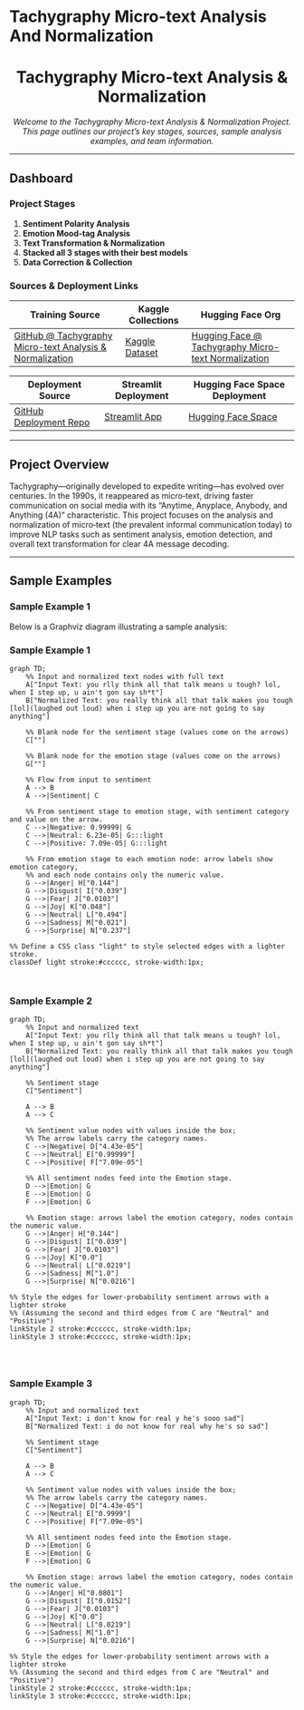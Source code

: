 # Tachygraphy Micro-text Analysis And Normalization
<!---
---
title: "Tachygraphy Micro-text Analysis & Normalization"
emoji: "⚡"
colorFrom: "pink"
colorTo: "blue"
sdk: "static"
pinned: false
---
--->

<!-- ---
title: README
emoji: 😻
colorFrom: yellow
colorTo: red
sdk: static
pinned: false
---
 -->
 
<div align="center">
  
<!-- ![Project Logo](https://via.placeholder.com/150) -->

# Tachygraphy Micro-text Analysis & Normalization

*Welcome to the Tachygraphy Micro-text Analysis & Normalization Project. This page outlines our project’s key stages, sources, sample analysis examples, and team information.*

</div>

---

## Dashboard

### Project Stages

1. **Sentiment Polarity Analysis**
2. **Emotion Mood-tag Analysis**
3. **Text Transformation & Normalization**
4. **Stacked all 3 stages with their best models**
5. **Data Correction & Collection**

### Sources & Deployment Links

| **Training Source** | **Kaggle Collections** | **Hugging Face Org** |
| ------------------- | ---------------------- | -------------------- |
| [GitHub @ Tachygraphy Micro-text Analysis & Normalization](https://github.com/ArchismanKarmakar/Tachygraphy-Microtext-Analysis-And-Normalization) | [Kaggle Dataset](https://www.kaggle.com/datasets/archismancoder/dataset-tachygraphy/data?select=Tachygraphy_MicroText-AIO-V3.xlsx) | [Hugging Face @ Tachygraphy Micro-text Normalization](https://huggingface.co/Tachygraphy-Microtext-Normalization-IEMK25) |

| **Deployment Source** | **Streamlit Deployment** | **Hugging Face Space Deployment** |
| --------------------- | ------------------------ | --------------------------------- |
| [GitHub Deployment Repo](https://github.com/ArchismanKarmakar/Tachygraphy-Microtext-Analysis-And-Normalization-Deployment-Source-HuggingFace_Streamlit_JPX14032025) | [Streamlit App](https://tachygraphy-microtext.streamlit.app/) | [Hugging Face Space](https://huggingface.co/spaces/Tachygraphy-Microtext-Normalization-IEMK25/Tachygraphy-Microtext-Analysis-and-Normalization-ArchismanCoder) |

---

## Project Overview

Tachygraphy—originally developed to expedite writing—has evolved over centuries. In the 1990s, it reappeared as micro‑text, driving faster communication on social media with its “Anytime, Anyplace, Anybody, and Anything (4A)” characteristic. This project focuses on the analysis and normalization of micro‑text (the prevalent informal communication today) to improve NLP tasks such as sentiment analysis, emotion detection, and overall text transformation for clear 4A message decoding.

---

## Sample Examples

### Sample Example 1

Below is a Graphviz diagram illustrating a sample analysis:


### Sample Example 1

```mermaid
graph TD;
    %% Input and normalized text nodes with full text
    A["Input Text: you rlly think all that talk means u tough? lol, when I step up, u ain't gon say sh*t"]
    B["Normalized Text: you really think all that talk makes you tough [lol](laughed out loud) when i step up you are not going to say anything"]
    
    %% Blank node for the sentiment stage (values come on the arrows)
    C[""]
    
    %% Blank node for the emotion stage (values come on the arrows)
    G[""]

    %% Flow from input to sentiment
    A --> B
    A -->|Sentiment| C

    %% From sentiment stage to emotion stage, with sentiment category and value on the arrow.
    C -->|Negative: 0.99999| G
    C -->|Neutral: 6.23e-05| G:::light
    C -->|Positive: 7.09e-05| G:::light

    %% From emotion stage to each emotion node: arrow labels show emotion category,
    %% and each node contains only the numeric value.
    G -->|Anger| H["0.144"]
    G -->|Disgust| I["0.039"]
    G -->|Fear| J["0.0103"]
    G -->|Joy| K["0.048"]
    G -->|Neutral| L["0.494"]
    G -->|Sadness| M["0.021"]
    G -->|Surprise| N["0.237"]

%% Define a CSS class "light" to style selected edges with a lighter stroke.
classDef light stroke:#cccccc, stroke-width:1px;



```

### Sample Example 2
```mermaid
graph TD;
    %% Input and normalized text
    A["Input Text: you rlly think all that talk means u tough? lol, when I step up, u ain't gon say sh*t"]
    B["Normalized Text: you really think all that talk makes you tough [lol](laughed out loud) when i step up you are not going to say anything"]

    %% Sentiment stage
    C["Sentiment"]
    
    A --> B
    A --> C

    %% Sentiment value nodes with values inside the box;
    %% The arrow labels carry the category names.
    C -->|Negative| D["4.43e-05"]
    C -->|Neutral| E["0.99999"]
    C -->|Positive| F["7.09e-05"]

    %% All sentiment nodes feed into the Emotion stage.
    D -->|Emotion| G
    E -->|Emotion| G
    F -->|Emotion| G

    %% Emotion stage: arrows label the emotion category, nodes contain the numeric value.
    G -->|Anger| H["0.144"]
    G -->|Disgust| I["0.039"]
    G -->|Fear| J["0.0103"]
    G -->|Joy| K["0.0"]
    G -->|Neutral| L["0.0219"]
    G -->|Sadness| M["1.0"]
    G -->|Surprise| N["0.0216"]

%% Style the edges for lower-probability sentiment arrows with a lighter stroke
%% (Assuming the second and third edges from C are "Neutral" and "Positive")
linkStyle 2 stroke:#cccccc, stroke-width:1px;
linkStyle 3 stroke:#cccccc, stroke-width:1px;




```

### Sample Example 3
```mermaid
graph TD;
    %% Input and normalized text
    A["Input Text: i don't know for real y he's sooo sad"]
    B["Normalized Text: i do not know for real why he's so sad"]

    %% Sentiment stage
    C["Sentiment"]
    
    A --> B
    A --> C

    %% Sentiment value nodes with values inside the box;
    %% The arrow labels carry the category names.
    C -->|Negative| D["4.43e-05"]
    C -->|Neutral| E["0.9999"]
    C -->|Positive| F["7.09e-05"]

    %% All sentiment nodes feed into the Emotion stage.
    D -->|Emotion| G
    E -->|Emotion| G
    F -->|Emotion| G

    %% Emotion stage: arrows label the emotion category, nodes contain the numeric value.
    G -->|Anger| H["0.0801"]
    G -->|Disgust| I["0.0152"]
    G -->|Fear| J["0.0103"]
    G -->|Joy| K["0.0"]
    G -->|Neutral| L["0.0219"]
    G -->|Sadness| M["1.0"]
    G -->|Surprise| N["0.0216"]

%% Style the edges for lower-probability sentiment arrows with a lighter stroke
%% (Assuming the second and third edges from C are "Neutral" and "Positive")
linkStyle 2 stroke:#cccccc, stroke-width:1px;
linkStyle 3 stroke:#cccccc, stroke-width:1px;



```

